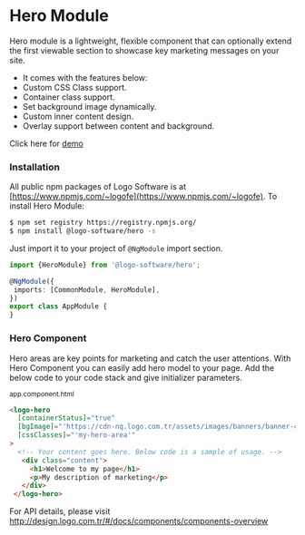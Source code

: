 # Hero Module

Hero module is a lightweight, flexible component that can optionally extend the first viewable section to showcase key
marketing messages on your site.

* It comes with the features below:
* Custom CSS Class support.
* Container class support.
* Set background image dynamically.
* Custom inner content design.
* Overlay support between content and background.

Click here for [demo](http://design.logo.com.tr/#/docs/components/hero-module#heromodule)

### Installation

All public npm packages of Logo Software is at [https://www.npmjs.com/~logofe](https://www.npmjs.com/~logofe). To
install Hero Module:

```bash
$ npm set registry https://registry.npmjs.org/
$ npm install @logo-software/hero -s
```

Just import it to your project of `@NgModule` import section.

```typescript
import {HeroModule} from '@logo-software/hero';

@NgModule({
 imports: [CommonModule, HeroModule],
})
export class AppModule {
}
```

### Hero Component

Hero areas are key points for marketing and catch the user attentions. With Hero Component you can easily add hero model
to your page. Add the below code to your code stack and give initializer parameters.

<sub>app.component.html</sub>

```html
<logo-hero
  [containerStatus]="true"
  [bgImage]="'https://cdn-nq.logo.com.tr/assets/images/banners/banner-cover-muhasebe-web.jpg'"
  [cssClasses]="'my-hero-area'"
>
  <!-- Your content goes here. Below code is a sample of usage. -->
   <div class="content">
     <h1>Welcome to my page</h1>
     <p>My description of marketing</p>
   </div>
 </logo-hero>
```

For API details, please visit http://design.logo.com.tr/#/docs/components/components-overview
